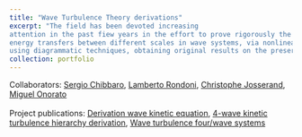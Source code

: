 ```yaml
---
title: "Wave Turbulence Theory derivations"
excerpt: "The field has been devoted increasing
attention in the past fiew years in the effort to prove rigorously the validity of the wave kinetic equation, which describes the
energy transfers between different scales in wave systems, via nonlinear resonant interaction. Since my MSc thesis, I have worked on derivations in wave kinetic theory
using diagrammatic techniques, obtaining original results on the preservation of chaos for four-wave systems. <br/><img src='/images/image3.PNG' style='width:500px;'>"
collection: portfolio
---
```

Collaborators: [Sergio Chibbaro](http://www.lmm.jussieu.fr/~chibbaro/Home.html), [Lamberto Rondoni](http://calvino.polito.it/~rondoni/), [Christophe Josserand](http://www.off-ladhyx.polytechnique.fr/people/josserand/), [Miguel Onorato](http://personalpages.to.infn.it/~onorato/Home.html)<br><br>
Project publications: [Derivation wave kinetic equation](/publication/2020-09-16-derivation-four-wave-kinetic-equation), [4-wave kinetic turbulence hierarchy derivation](/publication/2018-01-01-4-wave-interactions-derivation), [Wave turbulence four/wave systems](/publication/2017-08-30-wave-turbulence-four-wave)
